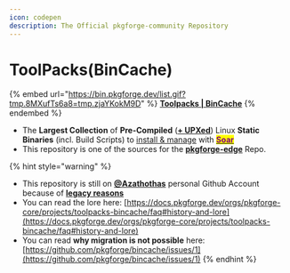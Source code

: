 ```yaml
---
icon: codepen
description: The Official pkgforge-community Repository
---
```


# ToolPacks(BinCache)

{% embed url="https://bin.pkgforge.dev/list.gif?tmp.8MXufTs6a8=tmp.zjaYKokM9D" %}
[**Toolpacks | BinCache**](https://github.com/Azathothas/Toolpacks)
{% endembed %}

* The **Largest Collection** of **Pre-Compiled** ([**+ UPXed**](https://docs.pkgforge.dev/orgs/pkgforge-core/projects/toolpacks-bincache/faq#upx)) Linux **Static Binaries** (incl. Build Scripts) to [install & manage](https://soar.qaidvoid.dev/package-management) with [<mark style="color:purple;">**Soar**</mark>](https://github.com/pkgforge/soar)
* This repository is one of the sources for the [**pkgforge-edge**](../../../../repositories/pkgforge-edge/) Repo.

{% hint style="warning" %}
- This repository is still on [**@Azathothas**](https://github.com/Azathothas/Toolpacks) personal Github Account because of [**legacy reasons**](https://docs.pkgforge.dev/orgs/pkgforge-core/projects/toolpacks-bincache/faq#history-and-lore)
- You can read the lore here: [https://docs.pkgforge.dev/orgs/pkgforge-core/projects/toolpacks-bincache/faq#history-and-lore](https://docs.pkgforge.dev/orgs/pkgforge-core/projects/toolpacks-bincache/faq#history-and-lore)
- You can read **why migration is not possible** here: [https://github.com/pkgforge/bincache/issues/1](https://github.com/pkgforge/bincache/issues/1)
{% endhint %}
